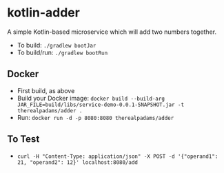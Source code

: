 # kotlin-adder
A simple Kotlin-based microservice which will add two numbers together.

- To build: `./gradlew bootJar`
- To build/run: `./gradlew bootRun`

## Docker
- First build, as above
- Build your Docker image: `docker build --build-arg JAR_FILE=build/libs/service-demo-0.0.1-SNAPSHOT.jar -t therealpadams/adder .`
- Run: `docker run -d -p 8080:8080 therealpadams/adder`

## To Test
- `curl -H "Content-Type: application/json" -X POST -d '{"operand1": 21, "operand2": 12}' localhost:8080/add`
